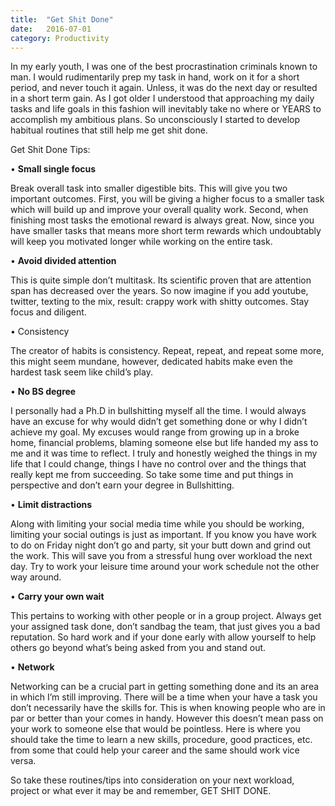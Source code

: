 ```yaml
---
title:  "Get Shit Done"
date:   2016-07-01
category: Productivity
---
```


In my early youth, I was one of the best procrastination criminals known to man. I would rudimentarily prep my task in hand, work on it for a short period, and never touch it again. Unless, it was do the next day or resulted in a short term gain. As I got older I understood that approaching my daily tasks and life goals in this fashion will inevitably take no where or YEARS to accomplish my ambitious plans. So unconsciously I started to develop habitual routines that still help me get shit done.


Get Shit Done Tips:

• <strong>Small single focus</strong>

Break overall task into smaller digestible bits. This will give you two important outcomes. First, you will be giving a higher focus to a smaller task which will build up and improve your overall quality work. Second, when finishing most tasks the emotional reward is always great. Now, since you have smaller tasks that means more short term rewards which undoubtably will keep you motivated longer while working on the entire task.

• <strong>Avoid divided attention</strong>

This is quite simple don’t multitask. Its scientific proven that are attention span has decreased over the years. So now imagine if you add youtube, twitter, texting to the mix, result: crappy work with shitty outcomes. Stay focus and diligent.

• Consistency</strong>

The creator of habits is consistency. Repeat, repeat, and repeat some more, this might seem mundane, however, dedicated habits make even the hardest task seem like child’s play.

• <strong>No BS degree</strong>

I personally had a Ph.D in bullshitting myself all the time. I would always have an excuse for why would didn’t get something done or why I didn’t achieve my goal. My excuses would range from growing up in a broke home, financial problems, blaming someone else but life handed my ass to me and it was time to reflect. I truly and honestly weighed the things in my life that I could change, things I have no control over and the things that really kept me from succeeding. So take some time and put things in perspective and don’t earn your degree in Bullshitting.

• <strong>Limit distractions</strong>

Along with limiting your social media time while you should be working, limiting your social outings is just as important. If you know you have work to do on Friday night don’t go and party, sit your butt down and grind out the work. This will save you from a stressful hung over workload the next day. Try to work your leisure time around your work schedule not the other way around.

• <strong>Carry your own wait</strong>

This pertains to working with other people or in a group project. Always get your assigned task done, don’t sandbag the team, that just gives you a bad reputation. So hard work and if your done early with allow yourself to help others go beyond what’s being asked from you and stand out.

• <strong>Network</strong>

Networking can be a crucial part in getting something done and its an area in which I’m still improving. There will be a time when your have a task you don’t necessarily have the skills for. This is when knowing people who are in par or better than your comes in handy. However this doesn’t mean pass on your work to someone else that would be pointless. Here is where you should take the time to learn a new skills, procedure, good practices, etc. from some that could help your career and the same should work vice versa.

So take these routines/tips into consideration on your next workload, project or what ever it may be and remember, GET SHIT DONE.
